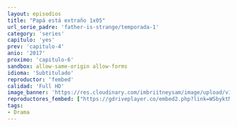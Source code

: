 ```yaml
---
layout: episodios
title: "Papá está extraño 1x05"
url_serie_padre: 'father-is-strange/temporada-1'
category: 'series'
capitulo: 'yes'
prev: 'capitulo-4'
anio: '2017'
proximo: 'capitulo-6'
sandbox: allow-same-origin allow-forms
idioma: 'Subtitulado'
reproductor: 'fembed'
calidad: 'Full HD'
image_banner: 'https://res.cloudinary.com/imbriitneysam/image/upload/v1546545022/reason1-banner-min.jpg'
reproductores_fembed: ["https://gdriveplayer.co/embed2.php?link=WSbyktM348LNbfx6Uj5B2Q8m35rfHC5w7XH7RPF2ccwa1%252FjGMWBKRl6Gqlj3ykcOpU33%252Fh9R9CW4F4USUO5NAYrC3%252FEzpzswliL7Dt7TytJkemBzup9lCjrU3hAXvlcYWLc7dAuBsR7qVmGkclCDrsD92comjKDWRZHshTxNLL2pQxAWFXMRPA4KO8FXwoYIpITdkvYn20Knf2YWqtVrl5","Subtitulado","https://estrenosdoramas.us/picasa/nan2.php?key=fatherstrangeA-5","Subtitulado","https://repro3.estrenosdoramas.us/repro/o/index26.php?v=1117134v","Subtitulado","https://www.viki.com/player/1117134v","Subtitulado"]
tags:
- Drama
---
```












